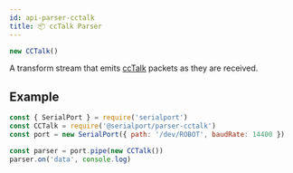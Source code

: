 ```yaml
---
id: api-parser-cctalk
title: 📦 ccTalk Parser
---
```

```js
new CCTalk()
```
A transform stream that emits [ccTalk](https://en.wikipedia.org/wiki/CcTalk) packets as they are received.

## Example
```js
const { SerialPort } = require('serialport')
const CCTalk = require('@serialport/parser-cctalk')
const port = new SerialPort({ path: '/dev/ROBOT', baudRate: 14400 })

const parser = port.pipe(new CCTalk())
parser.on('data', console.log)
```
